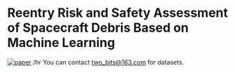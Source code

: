 # Reentry Risk and Safety Assessment of Spacecraft Debris Based on Machine Learning
[![paper](https://img.shields.io/badge/arXiv-Paper-brightgreen)](https://arxiv.org/abs/2302.10530)
/hr
You can contact two_bits@163.com for datasets.
